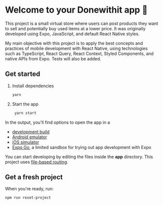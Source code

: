 # Welcome to your Donewithit app 👋

This project is a small virtual store where users can post products they want to sell and potentially buy used items at a lower price. It was originally developed using Expo, JavaScript, and default React Native styles. 

My main objective with this project is to apply the best concepts and practices of mobile development with React Native, using technologies such as TypeScript, React Query, React Context, Styled Components, and native APIs from Expo. Tests will also be added.

## Get started

1. Install dependencies

   ```bash
   yarn 
   ```

2. Start the app

   ```bash
    yarn start
   ```

In the output, you'll find options to open the app in a

- [development build](https://docs.expo.dev/develop/development-builds/introduction/)
- [Android emulator](https://docs.expo.dev/workflow/android-studio-emulator/)
- [iOS simulator](https://docs.expo.dev/workflow/ios-simulator/)
- [Expo Go](https://expo.dev/go), a limited sandbox for trying out app development with Expo

You can start developing by editing the files inside the **app** directory. This project uses [file-based routing](https://docs.expo.dev/router/introduction).

## Get a fresh project

When you're ready, run:

```bash
npm run reset-project
```
